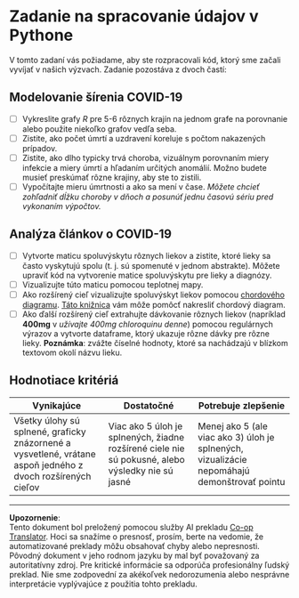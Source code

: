 <!--
CO_OP_TRANSLATOR_METADATA:
{
  "original_hash": "dc8f035ce92e4eaa078ab19caa68267a",
  "translation_date": "2025-08-26T14:51:44+00:00",
  "source_file": "2-Working-With-Data/07-python/assignment.md",
  "language_code": "sk"
}
-->
# Zadanie na spracovanie údajov v Pythone

V tomto zadaní vás požiadame, aby ste rozpracovali kód, ktorý sme začali vyvíjať v našich výzvach. Zadanie pozostáva z dvoch častí:

## Modelovanie šírenia COVID-19

 - [ ] Vykreslite grafy *R* pre 5-6 rôznych krajín na jednom grafe na porovnanie alebo použite niekoľko grafov vedľa seba.
 - [ ] Zistite, ako počet úmrtí a uzdravení koreluje s počtom nakazených prípadov.
 - [ ] Zistite, ako dlho typicky trvá choroba, vizuálnym porovnaním miery infekcie a miery úmrtí a hľadaním určitých anomálií. Možno budete musieť preskúmať rôzne krajiny, aby ste to zistili.
 - [ ] Vypočítajte mieru úmrtnosti a ako sa mení v čase. *Môžete chcieť zohľadniť dĺžku choroby v dňoch a posunúť jednu časovú sériu pred vykonaním výpočtov.*

## Analýza článkov o COVID-19

- [ ] Vytvorte maticu spoluvýskytu rôznych liekov a zistite, ktoré lieky sa často vyskytujú spolu (t. j. sú spomenuté v jednom abstrakte). Môžete upraviť kód na vytvorenie matice spoluvýskytu pre lieky a diagnózy.
- [ ] Vizualizujte túto maticu pomocou teplotnej mapy.
- [ ] Ako rozšírený cieľ vizualizujte spoluvýskyt liekov pomocou [chordového diagramu](https://en.wikipedia.org/wiki/Chord_diagram). [Táto knižnica](https://pypi.org/project/chord/) vám môže pomôcť nakresliť chordový diagram.
- [ ] Ako ďalší rozšírený cieľ extrahujte dávkovanie rôznych liekov (napríklad **400mg** v *užívajte 400mg chloroquinu denne*) pomocou regulárnych výrazov a vytvorte dataframe, ktorý ukazuje rôzne dávky pre rôzne lieky. **Poznámka**: zvážte číselné hodnoty, ktoré sa nachádzajú v blízkom textovom okolí názvu lieku.

## Hodnotiace kritériá

Vynikajúce | Dostatočné | Potrebuje zlepšenie
--- | --- | -- |
Všetky úlohy sú splnené, graficky znázornené a vysvetlené, vrátane aspoň jedného z dvoch rozšírených cieľov | Viac ako 5 úloh je splnených, žiadne rozšírené ciele nie sú pokusné, alebo výsledky nie sú jasné | Menej ako 5 (ale viac ako 3) úloh je splnených, vizualizácie nepomáhajú demonštrovať pointu

---

**Upozornenie**:  
Tento dokument bol preložený pomocou služby AI prekladu [Co-op Translator](https://github.com/Azure/co-op-translator). Hoci sa snažíme o presnosť, prosím, berte na vedomie, že automatizované preklady môžu obsahovať chyby alebo nepresnosti. Pôvodný dokument v jeho rodnom jazyku by mal byť považovaný za autoritatívny zdroj. Pre kritické informácie sa odporúča profesionálny ľudský preklad. Nie sme zodpovední za akékoľvek nedorozumenia alebo nesprávne interpretácie vyplývajúce z použitia tohto prekladu.